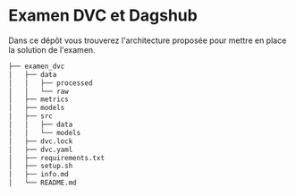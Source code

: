 # Examen DVC et Dagshub
Dans ce dépôt vous trouverez l'architecture proposée pour mettre en place la solution de l'examen. 

```bash       
├── examen_dvc          
│   ├── data       
│   │   ├── processed      
│   │   └── raw       
│   ├── metrics       
│   ├── models             
│   ├── src    
│   │   ├── data      
│   │   └── models 
│   ├── dvc.lock
│   ├── dvc.yaml
│   ├── requirements.txt   
│   ├── setup.sh 
│   ├── info.md 
│   └── README.md       
```
